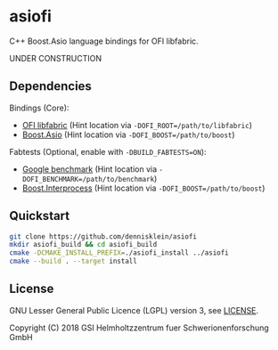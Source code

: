 # asiofi

C++ Boost.Asio language bindings for OFI libfabric.

UNDER CONSTRUCTION

## Dependencies

Bindings (Core):

- [OFI libfabric](https://github.com/ofiwg/libfabric) (Hint location via `-DOFI_ROOT=/path/to/libfabric`)
- [Boost.Asio](http://www.boost.org/) (Hint location via `-DOFI_BOOST=/path/to/boost`)

Fabtests (Optional, enable with `-DBUILD_FABTESTS=ON`):

- [Google benchmark](https://github.com/google/benchmark) (Hint location via `-DOFI_BENCHMARK=/path/to/benchmark`)
- [Boost.Interprocess](http://www.boost.org/) (Hint location via `-DOFI_BOOST=/path/to/boost`)

## Quickstart

```bash
git clone https://github.com/dennisklein/asiofi
mkdir asiofi_build && cd asiofi_build
cmake -DCMAKE_INSTALL_PREFIX=./asiofi_install ../asiofi
cmake --build . --target install
```

## License

GNU Lesser General Public Licence (LGPL) version 3, see [LICENSE](LICENSE).

Copyright (C) 2018 GSI Helmholtzzentrum fuer Schwerionenforschung GmbH
